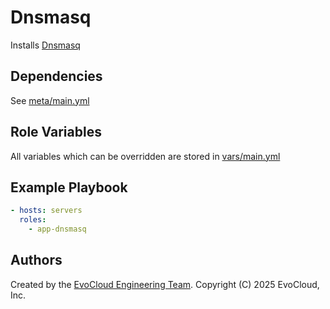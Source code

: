 Dnsmasq
=========

Installs [Dnsmasq](https://dnsmasq.org/)

Dependencies
------------

See [meta/main.yml](meta/main.yml)

Role Variables
--------------

All variables which can be overridden are stored in [vars/main.yml](vars/main.yml)

Example Playbook
----------------

```yml
- hosts: servers
  roles:
    - app-dnsmasq
```

Authors
------------------

Created by the [EvoCloud Engineering Team](https://evocloud.dev). Copyright (C) 2025 EvoCloud, Inc.
